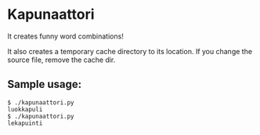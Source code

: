 Kapunaattori
============

It creates funny word combinations!

It also creates a temporary cache directory to its location.
If you change the source file, remove the cache dir.

Sample usage:
-------------

    $ ./kapunaattori.py
    luokkapuli
    $ ./kapunaattori.py
    lekapuinti
    
